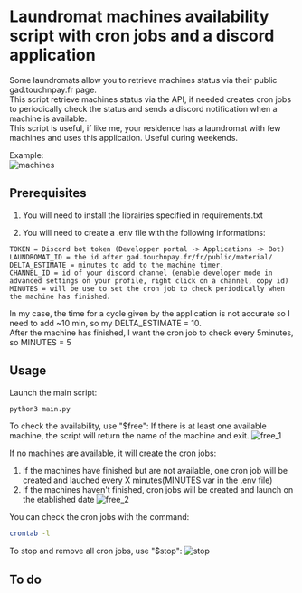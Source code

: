 # Laundromat machines availability script with cron jobs and a discord application 

Some laundromats allow you to retrieve machines status via their public gad.touchnpay.fr page.\
This script retrieve machines status via the API, if needed creates cron jobs to periodically check the status and sends a discord notification when a machine is available.\
This script is useful, if like me, your residence has a laundromat with few machines and uses this application. Useful during weekends.

Example:\
![machines](https://github.com/01MI/Laundromat_machines_availability_script/assets/151965188/368e0e04-7f4e-4aa4-8950-2e013b079618)

## Prerequisites
1. You will need to install the librairies specified in requirements.txt

2. You will need to create a .env file with the following informations:
```
TOKEN = Discord bot token (Developper portal -> Applications -> Bot)
LAUNDROMAT_ID = the id after gad.touchnpay.fr/fr/public/material/
DELTA_ESTIMATE = minutes to add to the machine timer.
CHANNEL_ID = id of your discord channel (enable developer mode in advanced settings on your profile, right click on a channel, copy id)
MINUTES = will be use to set the cron job to check periodically when the machine has finished.
```

In my case, the time for a cycle given by the application is not accurate so I need to add ~10 min, so my DELTA_ESTIMATE = 10.\
After the machine has finished, I want the cron job to check every 5minutes, so MINUTES = 5

## Usage

Launch the main script:
```bash
python3 main.py
```
To check the availability, use "$free":
If there is at least one available machine, the script will return the name of the machine and exit.
![free_1](https://github.com/01MI/Laundromat_machines_availability_script/assets/151965188/b34b869c-9e9f-4cf3-bbbe-ca2a9e07f75f)

If no machines are available, it will create the cron jobs:
1. If the machines have finished but are not available, one cron job will be created and lauched every X minutes(MINUTES var in the .env file)
2. If the machines haven't finished, cron jobs will be created and launch on the etablished date
   ![free_2](https://github.com/01MI/Laundromat_machines_availability_script/assets/151965188/1013f055-32e3-4c46-bc1f-317ddc2455eb)

You can check the cron jobs with the command: 
```bash
crontab -l
```

To stop and remove all cron jobs, use "$stop":
![stop](https://github.com/01MI/Laundromat_machines_availability_script/assets/151965188/84e65f58-4cfc-401d-8c60-5e75183f1b90)

## To do



